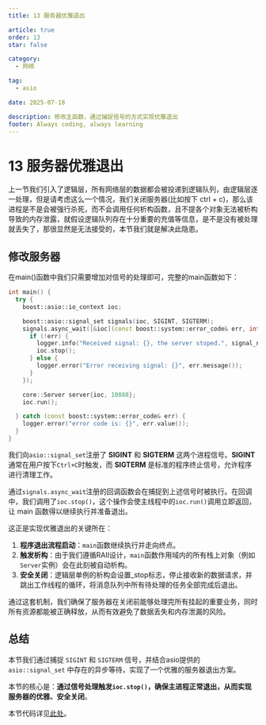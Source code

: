 ```yaml
---
title: 13 服务器优雅退出

article: true
order: 13
star: false

category:
  - 网络

tag:
  - asio

date: 2025-07-18

description: 修改主函数，通过捕捉信号的方式实现优雅退出
footer: Always coding, always learning
---
```


<!-- more -->

# 13 服务器优雅退出

上一节我们引入了逻辑层，所有网络层的数据都会被投递到逻辑队列，由逻辑层逐一处理，但是请考虑这么一个情况，我们关闭服务器(比如按下 ctrl + c)，那么该进程是不是会被强行杀死，而不会调用任何析构函数，且不提各个对象无法被析构导致的内存泄露，就假设逻辑队列存在十分重要的充值等信息，是不是没有被处理就丢失了，那很显然是无法接受的，本节我们就是解决此隐患。

## 修改服务器

在main()函数中我们只需要增加对信号的处理即可，完整的main函数如下：

```cpp
int main() {
  try {
    boost::asio::io_context ioc;

    boost::asio::signal_set signals(ioc, SIGINT, SIGTERM);
    signals.async_wait([&ioc](const boost::system::error_code& err, int signal_number) -> void {
      if (!err) {
        logger.info("Received signal: {}, the server stoped.", signal_number);
        ioc.stop();
      } else {
        logger.error("Error receiving signal: {}", err.message());
      }
    });

    core::Server server{ioc, 10088};
    ioc.run();

  } catch (const boost::system::error_code& err) {
    logger.error("error code is: {}", err.value());
  }
}
```

我们向`asio::signal_set`注册了 **SIGINT** 和 **SIGTERM** 这两个进程信号。**SIGINT** 通常在用户按下`Ctrl+C`时触发，而 **SIGTERM** 是标准的程序终止信号，允许程序进行清理工作。

通过`signals.async_wait`注册的回调函数会在捕捉到上述信号时被执行。在回调中，我们调用了`ioc.stop()`，这个操作会使主线程中的`ioc.run()`调用立即返回，让 main 函数得以继续执行并准备退出。

这正是实现优雅退出的关键所在：
1. **程序退出流程启动**：`main`函数继续执行并走向终点。
2. **触发析构**：由于我们遵循RAII设计，`main`函数作用域内的所有栈上对象（例如`Server`实例）会在此刻被自动析构。
3. **安全关闭**：逻辑层单例的析构会设置_stop标志，停止接收新的数据请求，并跳出工作线程的循环，将消息队列中所有待处理的任务全部完成后退出。

通过这套机制，我们确保了服务器在关闭前能够处理完所有挂起的重要业务，同时所有资源都能被正确释放，从而有效避免了数据丢失和内存泄漏的风险。

## 总结

本节我们通过捕捉 `SIGINT` 和 `SIGTERM` 信号，并结合asio提供的 `asio::signal_set` 中存在的异步等待，实现了一个优雅的服务器退出方案。

本节的核心是：**通过信号处理触发`ioc.stop()`，确保主进程正常退出，从而实现服务器的优雅、安全关闭**。

本节代码详见[此处](https://github.com/KBchulan/ClBlogs-Src/blob/main/blogs-main/asio/13-exit/src/main.cc)。
